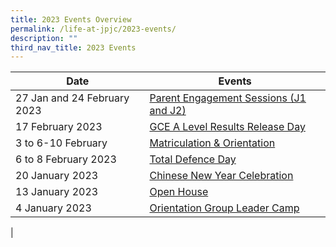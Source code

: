 ```yaml
---
title: 2023 Events Overview
permalink: /life-at-jpjc/2023-events/
description: ""
third_nav_title: 2023 Events
---
```

| Date | Events | 
| -------- | -------- |
|27 Jan and 24 February 2023| [Parent Engagement Sessions (J1 and J2)](/life-at-jpjc/2023-events/parentes/)
|17 February 2023| [GCE A Level Results Release Day](/life-at-jpjc/2023-Events/GCEAlevelresultsreleaseday)
|3 to 6-10 February|[Matriculation & Orientation](/life-at-jpjc/2023-Events/mo/)
|6 to 8 February 2023| [Total Defence Day](/life-at-jpjc/2023-Events/TDD)
|20 January 2023| [Chinese New Year Celebration](/life-at-jpjc/2023-Events/cnycelebration/)
|13 January 2023 | [Open House](https://www.jpjc.moe.edu.sg/life-at-jpjc/2023-Events/openhouse/)|
|4 January 2023 | [Orientation Group Leader Camp](https://www.jpjc.moe.edu.sg/life-at-jpjc/2023-Events/OGLC/)|
|
